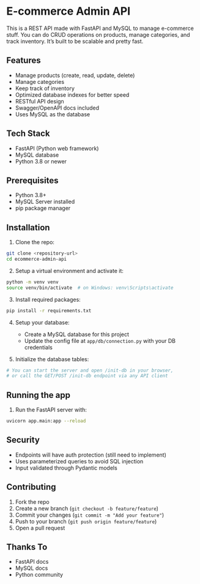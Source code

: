 
# E-commerce Admin API

This is a REST API made with FastAPI and MySQL to manage e-commerce stuff. You can do CRUD operations on products, manage categories, and track inventory. It’s built to be scalable and pretty fast.

## Features

* Manage products (create, read, update, delete)
* Manage categories
* Keep track of inventory
* Optimized database indexes for better speed
* RESTful API design
* Swagger/OpenAPI docs included
* Uses MySQL as the database

## Tech Stack

* FastAPI (Python web framework)
* MySQL database
* Python 3.8 or newer

## Prerequisites

* Python 3.8+
* MySQL Server installed
* pip package manager

## Installation

1. Clone the repo:

```bash
git clone <repository-url>
cd ecommerce-admin-api
```

2. Setup a virtual environment and activate it:

```bash
python -m venv venv
source venv/bin/activate  # on Windows: venv\Scripts\activate
```

3. Install required packages:

```bash
pip install -r requirements.txt
```

4. Setup your database:

   * Create a MySQL database for this project
   * Update the config file at `app/db/connection.py` with your DB credentials

5. Initialize the database tables:

```bash
# You can start the server and open /init-db in your browser,
# or call the GET/POST /init-db endpoint via any API client
```

## Running the app

1. Run the FastAPI server with:

```bash
uvicorn app.main:app --reload
```

## Security

* Endpoints will have auth protection (still need to implement)
* Uses parameterized queries to avoid SQL injection
* Input validated through Pydantic models

## Contributing

1. Fork the repo
2. Create a new branch (`git checkout -b feature/feature`)
3. Commit your changes (`git commit -m "Add your feature"`)
4. Push to your branch (`git push origin feature/feature`)
5. Open a pull request



## Thanks To

* FastAPI docs
* MySQL docs
* Python community
